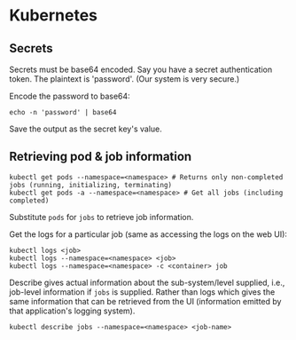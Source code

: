 # Kubernetes

## Secrets

Secrets must be base64 encoded. Say you have a secret authentication token. The plaintext is 'password'. (Our system is very secure.)

Encode the password to base64:

`echo -n 'password' | base64`

Save the output as the secret key's value.

## Retrieving pod & job information

```
kubectl get pods --namespace=<namespace> # Returns only non-completed jobs (running, initializing, terminating)
kubectl get pods -a --namespace=<namespace> # Get all jobs (including completed)
```

Substitute `pods` for `jobs` to retrieve job information.

Get the logs for a particular job (same as accessing the logs on the web UI): 
```
kubectl logs <job>
kubectl logs --namespace=<namespace> <job> 
kubectl logs --namespace=<namespace> -c <container> job
```

Describe gives actual information about the sub-system/level supplied, i.e., job-level information if
`jobs` is supplied. Rather than logs which gives the same information that can be retrieved from the UI 
(information emitted by that application's logging system).

```
kubectl describe jobs --namespace=<namespace> <job-name>
```
